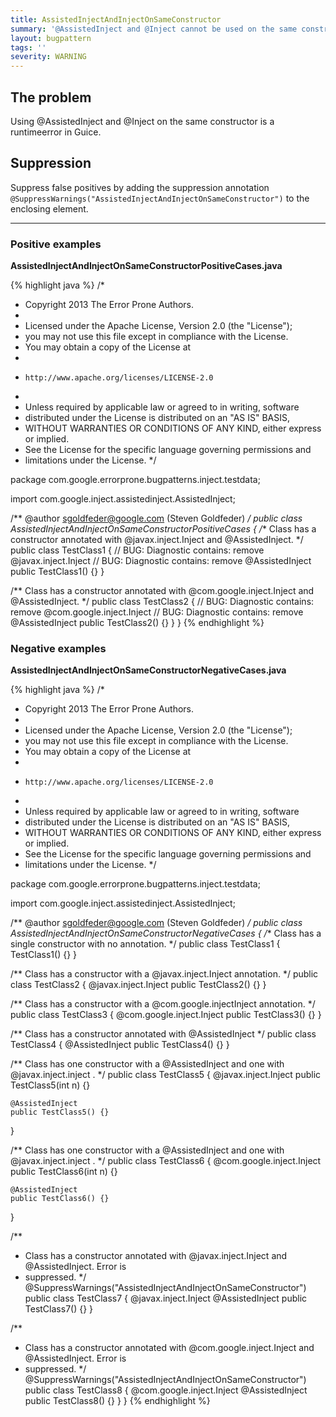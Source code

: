 ```yaml
---
title: AssistedInjectAndInjectOnSameConstructor
summary: '@AssistedInject and @Inject cannot be used on the same constructor.'
layout: bugpattern
tags: ''
severity: WARNING
---
```


<!--
*** AUTO-GENERATED, DO NOT MODIFY ***
To make changes, edit the @BugPattern annotation or the explanation in docs/bugpattern.
-->


## The problem
Using @AssistedInject and @Inject on the same constructor is a runtimeerror in
Guice.

## Suppression
Suppress false positives by adding the suppression annotation `@SuppressWarnings("AssistedInjectAndInjectOnSameConstructor")` to the enclosing element.

----------

### Positive examples
__AssistedInjectAndInjectOnSameConstructorPositiveCases.java__

{% highlight java %}
/*
 * Copyright 2013 The Error Prone Authors.
 *
 * Licensed under the Apache License, Version 2.0 (the "License");
 * you may not use this file except in compliance with the License.
 * You may obtain a copy of the License at
 *
 *     http://www.apache.org/licenses/LICENSE-2.0
 *
 * Unless required by applicable law or agreed to in writing, software
 * distributed under the License is distributed on an "AS IS" BASIS,
 * WITHOUT WARRANTIES OR CONDITIONS OF ANY KIND, either express or implied.
 * See the License for the specific language governing permissions and
 * limitations under the License.
 */

package com.google.errorprone.bugpatterns.inject.testdata;

import com.google.inject.assistedinject.AssistedInject;

/** @author sgoldfeder@google.com (Steven Goldfeder) */
public class AssistedInjectAndInjectOnSameConstructorPositiveCases {
  /** Class has a constructor annotated with @javax.inject.Inject and @AssistedInject. */
  public class TestClass1 {
    // BUG: Diagnostic contains: remove
    @javax.inject.Inject
    // BUG: Diagnostic contains: remove
    @AssistedInject
    public TestClass1() {}
  }

  /** Class has a constructor annotated with @com.google.inject.Inject and @AssistedInject. */
  public class TestClass2 {
    // BUG: Diagnostic contains: remove
    @com.google.inject.Inject
    // BUG: Diagnostic contains: remove
    @AssistedInject
    public TestClass2() {}
  }
}
{% endhighlight %}

### Negative examples
__AssistedInjectAndInjectOnSameConstructorNegativeCases.java__

{% highlight java %}
/*
 * Copyright 2013 The Error Prone Authors.
 *
 * Licensed under the Apache License, Version 2.0 (the "License");
 * you may not use this file except in compliance with the License.
 * You may obtain a copy of the License at
 *
 *     http://www.apache.org/licenses/LICENSE-2.0
 *
 * Unless required by applicable law or agreed to in writing, software
 * distributed under the License is distributed on an "AS IS" BASIS,
 * WITHOUT WARRANTIES OR CONDITIONS OF ANY KIND, either express or implied.
 * See the License for the specific language governing permissions and
 * limitations under the License.
 */

package com.google.errorprone.bugpatterns.inject.testdata;

import com.google.inject.assistedinject.AssistedInject;

/** @author sgoldfeder@google.com (Steven Goldfeder) */
public class AssistedInjectAndInjectOnSameConstructorNegativeCases {
  /** Class has a single constructor with no annotation. */
  public class TestClass1 {
    TestClass1() {}
  }

  /** Class has a constructor with a @javax.inject.Inject annotation. */
  public class TestClass2 {
    @javax.inject.Inject
    public TestClass2() {}
  }

  /** Class has a constructor with a @com.google.injectInject annotation. */
  public class TestClass3 {
    @com.google.inject.Inject
    public TestClass3() {}
  }

  /** Class has a constructor annotated with @AssistedInject */
  public class TestClass4 {
    @AssistedInject
    public TestClass4() {}
  }

  /** Class has one constructor with a @AssistedInject and one with @javax.inject.inject . */
  public class TestClass5 {
    @javax.inject.Inject
    public TestClass5(int n) {}

    @AssistedInject
    public TestClass5() {}
  }

  /** Class has one constructor with a @AssistedInject and one with @javax.inject.inject . */
  public class TestClass6 {
    @com.google.inject.Inject
    public TestClass6(int n) {}

    @AssistedInject
    public TestClass6() {}
  }

  /**
   * Class has a constructor annotated with @javax.inject.Inject and @AssistedInject. Error is
   * suppressed.
   */
  @SuppressWarnings("AssistedInjectAndInjectOnSameConstructor")
  public class TestClass7 {
    @javax.inject.Inject
    @AssistedInject
    public TestClass7() {}
  }

  /**
   * Class has a constructor annotated with @com.google.inject.Inject and @AssistedInject. Error is
   * suppressed.
   */
  @SuppressWarnings("AssistedInjectAndInjectOnSameConstructor")
  public class TestClass8 {
    @com.google.inject.Inject
    @AssistedInject
    public TestClass8() {}
  }
}
{% endhighlight %}

